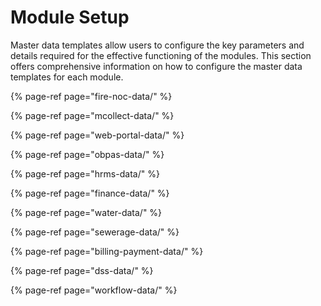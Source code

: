 # Module Setup

Master data templates allow users to configure the key parameters and details required for the effective functioning of the modules. This section offers comprehensive information on how to configure the master data templates for each module. 

{% page-ref page="fire-noc-data/" %}

{% page-ref page="mcollect-data/" %}

{% page-ref page="web-portal-data/" %}

{% page-ref page="obpas-data/" %}

{% page-ref page="hrms-data/" %}

{% page-ref page="finance-data/" %}

{% page-ref page="water-data/" %}

{% page-ref page="sewerage-data/" %}

{% page-ref page="billing-payment-data/" %}

{% page-ref page="dss-data/" %}

{% page-ref page="workflow-data/" %}

































